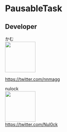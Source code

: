 # PausableTask

## Developer

かむ  
<img src="https://github.com/Nully00/PausableTask/assets/93513983/39cdc9b6-a4a4-4ffc-a5a2-63a89a4df3c0" width="100">

https://twitter.com/nnmagg

nulock  
<img src="https://github.com/Nully00/PausableTask/assets/93513983/a5c3e0ba-1347-423e-90d8-9e3bd91b763b" width="100">  
https://twitter.com/Nul0ck
